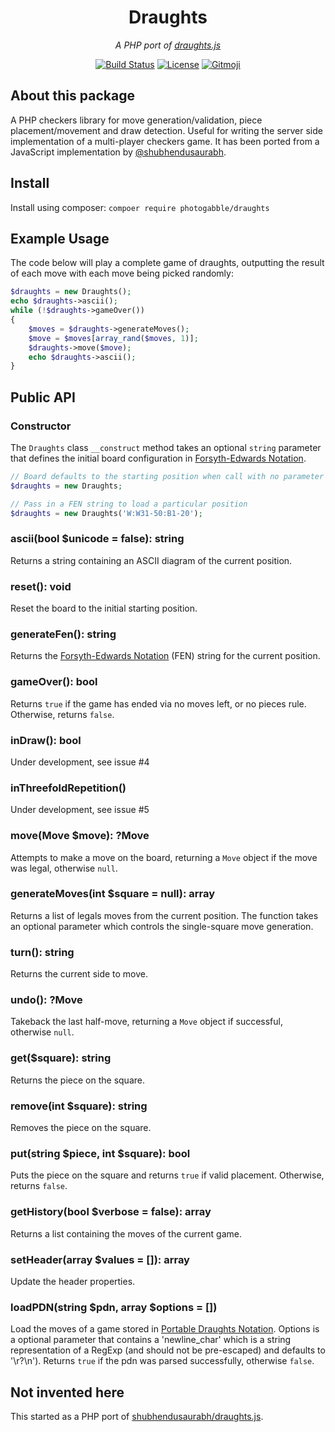 <h1 align="center">Draughts</h1>
<p align="center"><em>A PHP port of <a href="https://github.com/shubhendusaurabh/draughts.js">draughts.js</a></em></p>

<p align="center">
  <a href="https://travis-ci.org/photogabble/draughts"><img src="https://travis-ci.org/photogabble/draughts.svg?branch=master" alt="Build Status"></a>
  <a href="LICENSE"><img src="https://img.shields.io/github/license/photogabble/php-confusable-homoglyphs.svg" alt="License"></a>
  <a href="https://gitmoji.carloscuesta.me/"><img src="https://img.shields.io/badge/gitmoji-%20😜%20😍-FFDD67.svg" alt="Gitmoji"></a>
</p>

## About this package
A PHP checkers library for move generation/validation, piece placement/movement and draw detection. Useful for writing the server side implementation of a multi-player checkers game. It has been ported from a JavaScript implementation by [@shubhendusaurabh](https://github.com/shubhendusaurabh).

## Install

Install using composer: `compoer require photogabble/draughts`

## Example Usage

The code below will play a complete game of draughts, outputting the result of each move with each move being picked randomly:

```php
$draughts = new Draughts();
echo $draughts->ascii();
while (!$draughts->gameOver())
{
    $moves = $draughts->generateMoves();
    $move = $moves[array_rand($moves, 1)];
    $draughts->move($move);
    echo $draughts->ascii();
}
```

## Public API

### Constructor

The `Draughts` class `__construct` method takes an optional `string` parameter that defines the initial board configuration in [Forsyth-Edwards Notation](https://en.wikipedia.org/wiki/Forsyth%E2%80%93Edwards_Notation).

```php
// Board defaults to the starting position when call with no parameter
$draughts = new Draughts;

// Pass in a FEN string to load a particular position
$draughts = new Draughts('W:W31-50:B1-20');
```

### ascii(bool $unicode = false): string
Returns a string containing an ASCII diagram of the current position.

### reset(): void

Reset the board to the initial starting position.

### generateFen(): string

Returns the [Forsyth-Edwards Notation](https://en.wikipedia.org/wiki/Forsyth%E2%80%93Edwards_Notation) (FEN) string for the current position.

### gameOver(): bool

Returns `true` if the game has ended via no moves left, or no pieces rule. Otherwise, returns `false`.

### inDraw(): bool

Under development, see issue #4

### inThreefoldRepetition()

Under development, see issue #5

### move(Move $move): ?Move

Attempts to make a move on the board, returning a `Move` object if the move was legal, otherwise `null`.

### generateMoves(int $square = null): array

Returns a list of legals moves from the current position. The function takes an optional parameter which controls the single-square move generation.

### turn(): string

Returns the current side to move.

### undo(): ?Move
Takeback the last half-move, returning a `Move` object if successful, otherwise `null`.

### get($square): string

Returns the piece on the square.

### remove(int $square): string

Removes the piece on the square.

### put(string $piece, int $square): bool

Puts the piece on the square and returns `true` if valid placement. Otherwise, returns `false`.

### getHistory(bool $verbose = false): array

Returns a list containing the moves of the current game.

### setHeader(array $values = []): array

Update the header properties.

### loadPDN(string $pdn, array $options = [])
Load the moves of a game stored in [Portable Draughts Notation](https://en.wikipedia.org/wiki/Portable_Draughts_Notation). Options is a optional parameter that contains a 'newline_char' which is a string representation of a RegExp (and should not be pre-escaped) and defaults to '\r?\n'). Returns `true` if the pdn was parsed successfully, otherwise `false`.

## Not invented here

This started as a PHP port of [shubhendusaurabh/draughts.js](https://github.com/shubhendusaurabh/draughts.js).
